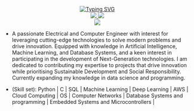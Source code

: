 <p align="center">
<a href="https://github.com/SujanSuryaKonda">
    <img src="https://readme-typing-svg.demolab.com?font=Georgia&size=18&duration=2000&pause=100&multiline=true&width=500&height=80&lines=Sujan+Surya+Konda;Computer+and+Electrical+Engineer+%7C+B.Tech+Student+%7C;AI+%7C+ML+%7C+DL+%7C+Data+Science" alt="Typing SVG" />
</a>
<br/>
<a href="https://www.linkedin.com/in/sujan-surya-4863921bb">
    <img src="https://img.shields.io/badge/-Linkedin-blue?style=flat-square&logo=linkedin">
</a>
<a href="mailto:sujanreddykonda@gmail.com">
    <img src="https://img.shields.io/badge/-Email-red?style=flat-square&logo=gmail&logoColor=white">
</a>
<br/> 


<a href="https://github.com/SujanSuryaKonda">
    <img src="https://github-stats-alpha.vercel.app/api?username=SujanSuryaKonda&cc=22272e&tc=37BCF6&ic=fff&bc=0000">
</a>

</p>


* A passionate Electrical and Computer Engineer with interest for leveraging cutting-edge technologies to solve modern problems and drive innovation. Equipped with knowledge in Artificial Intelligence, Machine Learning, and Database Systems, and a keen interest in participating in the development of Next-Generation technologies. I am dedicated to contributing my expertise to projects that drive innovation while prioritising Sustainable Development and Social Responsibility.
Currently expanding my knowledge in data science and programming.
</p>

* (Skill set): Python | C | SQL | Machine Learning | Deep Learning | AWS | Cloud Computing | OS | Computer Networks | Database Systems and programming | Embedded Systems and Microcontrollers |
